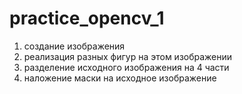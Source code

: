 # practice_opencv_1
1. создание изображения
2. реализация разных фигур на этом изображении 
3. разделение исходного изображения на 4 части
4. наложение маски на исходное изображение  
